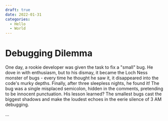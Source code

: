 ```yaml
---
draft: true
date: 2022-01-31
categories:
  - Hello
  - World
---
```


# Debugging Dilemma

One day, a rookie developer was given the task to fix a "small" bug. He dove in with enthusiasm, but to his dismay, it became the Loch Ness monster of bugs - every time he thought he saw it, it disappeared into the code's murky depths. Finally, after three sleepless nights, he found it! The bug was a single misplaced semicolon, hidden in the comments, pretending to be innocent punctuation. His lesson learned? The smallest bugs cast the biggest shadows and make the loudest echoes in the eerie silence of 3 AM debugging.

...
